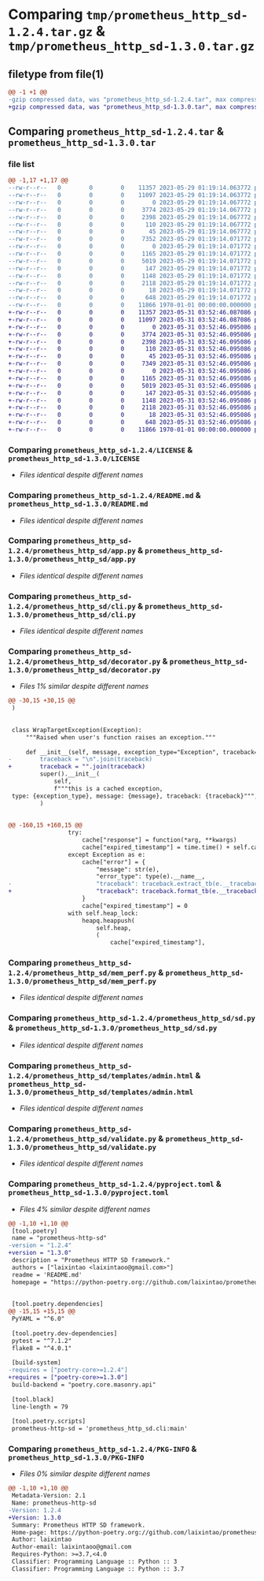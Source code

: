 # Comparing `tmp/prometheus_http_sd-1.2.4.tar.gz` & `tmp/prometheus_http_sd-1.3.0.tar.gz`

## filetype from file(1)

```diff
@@ -1 +1 @@
-gzip compressed data, was "prometheus_http_sd-1.2.4.tar", max compression
+gzip compressed data, was "prometheus_http_sd-1.3.0.tar", max compression
```

## Comparing `prometheus_http_sd-1.2.4.tar` & `prometheus_http_sd-1.3.0.tar`

### file list

```diff
@@ -1,17 +1,17 @@
--rw-r--r--   0        0        0    11357 2023-05-29 01:19:14.063772 prometheus_http_sd-1.2.4/LICENSE
--rw-r--r--   0        0        0    11097 2023-05-29 01:19:14.063772 prometheus_http_sd-1.2.4/README.md
--rw-r--r--   0        0        0        0 2023-05-29 01:19:14.067772 prometheus_http_sd-1.2.4/prometheus_http_sd/__init__.py
--rw-r--r--   0        0        0     3774 2023-05-29 01:19:14.067772 prometheus_http_sd-1.2.4/prometheus_http_sd/app.py
--rw-r--r--   0        0        0     2398 2023-05-29 01:19:14.067772 prometheus_http_sd-1.2.4/prometheus_http_sd/cli.py
--rw-r--r--   0        0        0      110 2023-05-29 01:19:14.067772 prometheus_http_sd-1.2.4/prometheus_http_sd/config.py
--rw-r--r--   0        0        0       45 2023-05-29 01:19:14.067772 prometheus_http_sd-1.2.4/prometheus_http_sd/const.py
--rw-r--r--   0        0        0     7352 2023-05-29 01:19:14.071772 prometheus_http_sd-1.2.4/prometheus_http_sd/decorator.py
--rw-r--r--   0        0        0        0 2023-05-29 01:19:14.071772 prometheus_http_sd-1.2.4/prometheus_http_sd/exceptions.py
--rw-r--r--   0        0        0     1165 2023-05-29 01:19:14.071772 prometheus_http_sd-1.2.4/prometheus_http_sd/mem_perf.py
--rw-r--r--   0        0        0     5019 2023-05-29 01:19:14.071772 prometheus_http_sd-1.2.4/prometheus_http_sd/sd.py
--rw-r--r--   0        0        0      147 2023-05-29 01:19:14.071772 prometheus_http_sd-1.2.4/prometheus_http_sd/targets.py
--rw-r--r--   0        0        0     1148 2023-05-29 01:19:14.071772 prometheus_http_sd-1.2.4/prometheus_http_sd/templates/admin.html
--rw-r--r--   0        0        0     2118 2023-05-29 01:19:14.071772 prometheus_http_sd-1.2.4/prometheus_http_sd/validate.py
--rw-r--r--   0        0        0       18 2023-05-29 01:19:14.071772 prometheus_http_sd-1.2.4/prometheus_http_sd/version.py
--rw-r--r--   0        0        0      648 2023-05-29 01:19:14.071772 prometheus_http_sd-1.2.4/pyproject.toml
--rw-r--r--   0        0        0    11866 1970-01-01 00:00:00.000000 prometheus_http_sd-1.2.4/PKG-INFO
+-rw-r--r--   0        0        0    11357 2023-05-31 03:52:46.087086 prometheus_http_sd-1.3.0/LICENSE
+-rw-r--r--   0        0        0    11097 2023-05-31 03:52:46.087086 prometheus_http_sd-1.3.0/README.md
+-rw-r--r--   0        0        0        0 2023-05-31 03:52:46.095086 prometheus_http_sd-1.3.0/prometheus_http_sd/__init__.py
+-rw-r--r--   0        0        0     3774 2023-05-31 03:52:46.095086 prometheus_http_sd-1.3.0/prometheus_http_sd/app.py
+-rw-r--r--   0        0        0     2398 2023-05-31 03:52:46.095086 prometheus_http_sd-1.3.0/prometheus_http_sd/cli.py
+-rw-r--r--   0        0        0      110 2023-05-31 03:52:46.095086 prometheus_http_sd-1.3.0/prometheus_http_sd/config.py
+-rw-r--r--   0        0        0       45 2023-05-31 03:52:46.095086 prometheus_http_sd-1.3.0/prometheus_http_sd/const.py
+-rw-r--r--   0        0        0     7349 2023-05-31 03:52:46.095086 prometheus_http_sd-1.3.0/prometheus_http_sd/decorator.py
+-rw-r--r--   0        0        0        0 2023-05-31 03:52:46.095086 prometheus_http_sd-1.3.0/prometheus_http_sd/exceptions.py
+-rw-r--r--   0        0        0     1165 2023-05-31 03:52:46.095086 prometheus_http_sd-1.3.0/prometheus_http_sd/mem_perf.py
+-rw-r--r--   0        0        0     5019 2023-05-31 03:52:46.095086 prometheus_http_sd-1.3.0/prometheus_http_sd/sd.py
+-rw-r--r--   0        0        0      147 2023-05-31 03:52:46.095086 prometheus_http_sd-1.3.0/prometheus_http_sd/targets.py
+-rw-r--r--   0        0        0     1148 2023-05-31 03:52:46.095086 prometheus_http_sd-1.3.0/prometheus_http_sd/templates/admin.html
+-rw-r--r--   0        0        0     2118 2023-05-31 03:52:46.095086 prometheus_http_sd-1.3.0/prometheus_http_sd/validate.py
+-rw-r--r--   0        0        0       18 2023-05-31 03:52:46.095086 prometheus_http_sd-1.3.0/prometheus_http_sd/version.py
+-rw-r--r--   0        0        0      648 2023-05-31 03:52:46.095086 prometheus_http_sd-1.3.0/pyproject.toml
+-rw-r--r--   0        0        0    11866 1970-01-01 00:00:00.000000 prometheus_http_sd-1.3.0/PKG-INFO
```

### Comparing `prometheus_http_sd-1.2.4/LICENSE` & `prometheus_http_sd-1.3.0/LICENSE`

 * *Files identical despite different names*

### Comparing `prometheus_http_sd-1.2.4/README.md` & `prometheus_http_sd-1.3.0/README.md`

 * *Files identical despite different names*

### Comparing `prometheus_http_sd-1.2.4/prometheus_http_sd/app.py` & `prometheus_http_sd-1.3.0/prometheus_http_sd/app.py`

 * *Files identical despite different names*

### Comparing `prometheus_http_sd-1.2.4/prometheus_http_sd/cli.py` & `prometheus_http_sd-1.3.0/prometheus_http_sd/cli.py`

 * *Files identical despite different names*

### Comparing `prometheus_http_sd-1.2.4/prometheus_http_sd/decorator.py` & `prometheus_http_sd-1.3.0/prometheus_http_sd/decorator.py`

 * *Files 1% similar despite different names*

```diff
@@ -30,15 +30,15 @@
 )
 
 
 class WrapTargetException(Exception):
     """Raised when user's function raises an exception."""
 
     def __init__(self, message, exception_type="Exception", traceback=[]):
-        traceback = "\n".join(traceback)
+        traceback = "".join(traceback)
         super().__init__(
             self,
             f"""this is a cached exception,
 type: {exception_type}, message: {message}, traceback: {traceback}""",
         )
 
 
@@ -160,15 +160,15 @@
                 try:
                     cache["response"] = function(*arg, **kwargs)
                     cache["expired_timestamp"] = time.time() + self.cache_time
                 except Exception as e:
                     cache["error"] = {
                         "message": str(e),
                         "error_type": type(e).__name__,
-                        "traceback": traceback.extract_tb(e.__traceback__),
+                        "traceback": traceback.format_tb(e.__traceback__),
                     }
                     cache["expired_timestamp"] = 0
                 with self.heap_lock:
                     heapq.heappush(
                         self.heap,
                         (
                             cache["expired_timestamp"],
```

### Comparing `prometheus_http_sd-1.2.4/prometheus_http_sd/mem_perf.py` & `prometheus_http_sd-1.3.0/prometheus_http_sd/mem_perf.py`

 * *Files identical despite different names*

### Comparing `prometheus_http_sd-1.2.4/prometheus_http_sd/sd.py` & `prometheus_http_sd-1.3.0/prometheus_http_sd/sd.py`

 * *Files identical despite different names*

### Comparing `prometheus_http_sd-1.2.4/prometheus_http_sd/templates/admin.html` & `prometheus_http_sd-1.3.0/prometheus_http_sd/templates/admin.html`

 * *Files identical despite different names*

### Comparing `prometheus_http_sd-1.2.4/prometheus_http_sd/validate.py` & `prometheus_http_sd-1.3.0/prometheus_http_sd/validate.py`

 * *Files identical despite different names*

### Comparing `prometheus_http_sd-1.2.4/pyproject.toml` & `prometheus_http_sd-1.3.0/pyproject.toml`

 * *Files 4% similar despite different names*

```diff
@@ -1,10 +1,10 @@
 [tool.poetry]
 name = "prometheus-http-sd"
-version = "1.2.4"
+version = "1.3.0"
 description = "Prometheus HTTP SD framework."
 authors = ["laixintao <laixintaoo@gmail.com>"]
 readme = 'README.md'
 homepage = "https://python-poetry.org://github.com/laixintao/prometheus-http-sd"
 
 
 [tool.poetry.dependencies]
@@ -15,15 +15,15 @@
 PyYAML = "^6.0"
 
 [tool.poetry.dev-dependencies]
 pytest = "^7.1.2"
 flake8 = "^4.0.1"
 
 [build-system]
-requires = ["poetry-core>=1.2.4"]
+requires = ["poetry-core>=1.3.0"]
 build-backend = "poetry.core.masonry.api"
 
 [tool.black]
 line-length = 79
 
 [tool.poetry.scripts]
 prometheus-http-sd = 'prometheus_http_sd.cli:main'
```

### Comparing `prometheus_http_sd-1.2.4/PKG-INFO` & `prometheus_http_sd-1.3.0/PKG-INFO`

 * *Files 0% similar despite different names*

```diff
@@ -1,10 +1,10 @@
 Metadata-Version: 2.1
 Name: prometheus-http-sd
-Version: 1.2.4
+Version: 1.3.0
 Summary: Prometheus HTTP SD framework.
 Home-page: https://python-poetry.org://github.com/laixintao/prometheus-http-sd
 Author: laixintao
 Author-email: laixintaoo@gmail.com
 Requires-Python: >=3.7,<4.0
 Classifier: Programming Language :: Python :: 3
 Classifier: Programming Language :: Python :: 3.7
```

